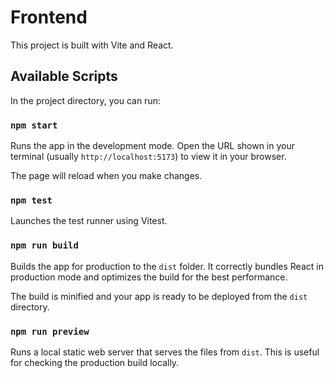 # Frontend

This project is built with Vite and React.

## Available Scripts

In the project directory, you can run:

### `npm start`

Runs the app in the development mode.
Open the URL shown in your terminal (usually `http://localhost:5173`) to view it in your browser.

The page will reload when you make changes.

### `npm test`

Launches the test runner using Vitest.

### `npm run build`

Builds the app for production to the `dist` folder.
It correctly bundles React in production mode and optimizes the build for the best performance.

The build is minified and your app is ready to be deployed from the `dist` directory.

### `npm run preview`

Runs a local static web server that serves the files from `dist`. This is useful for checking the production build locally.